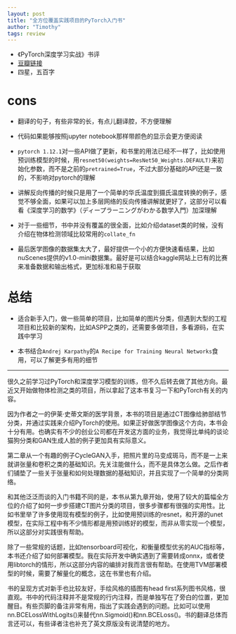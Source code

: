 ```yaml
---
layout: post
title: "全方位覆盖实践项目的PyTorch入门书"
author: "Timothy"
tags: review 
---
```


- 《PyTorch深度学习实战》书评
- [豆瓣链接](https://book.douban.com/subject/35776474/)
- 四星，五百字

# cons 

- 翻译的句子，有些非常的长，有点儿翻译腔，不方便理解

- 代码如果能够按照jupyter notebook那样带颜色的显示会更方便阅读

- `pytorch 1.12.1`对一些API做了更新，和书里的用法已经不一样了，比如使用预训练模型的时候，用`resnet50(weights=ResNet50_Weights.DEFAULT)`来初始化参数，而不是之前的`pretrained=True`，不过大部分基础的API还是一致的，不影响对pytorch的理解

- 讲解反向传播的时候只是用了一个简单的华氏温度到摄氏温度转换的例子，感觉不够全面，如果可以加上多层网络的反向传播讲解就更好了，这部分可以看看《深度学习的数学》（ディープラーニングがわかる数学入門）加深理解

- 对于一些细节，书中并没有覆盖的很全面，比如介绍dataset类的时候，没有介绍在物体检测领域比较常用的`collate_fn`

- 最后医学图像的数据集太大了，最好提供一个小的方便快速看结果，比如nuScenes提供的v1.0-mini数据集。最好是可以结合kaggle网站上已有的比赛来准备数据和输出格式，更加标准和易于获取

# 总结

- 适合新手入门，做一些简单的项目，比如简单的图片分类，但遇到大型的工程项目和比较新的架构，比如ASPP之类的，还需要多做项目，多看源码，在实践中学习

- 本书结合`Andrej Karpathy`的`A Recipe for Training Neural Networks`食用，可以了解更多有用的细节


--------

很久之前学习过PyTorch和深度学习模型的训练，但不久后转去做了其他方向。最近又开始做物体检测之类的项目，所以拿起了这本书复习一下和PyTorch有关的内容。

因为作者之一的伊莱·史蒂文斯的医学背景，本书的项目是通过CT图像给肺部结节分类，并通过实践来介绍PyTorch的使用。如果正好做医学图像这个方向，本书会十分有用。也确实有不少的创业公司都在开发这方面的业务，我觉得比单纯的谈论猫狗分类和GAN生成人脸的例子更加具有实际意义。

第二章从一个有趣的例子CycleGAN入手，把照片里的马变成斑马，而不是一上来就讲张量和卷积之类的基础知识。先关注能做什么，而不是具体怎么做。之后作者们铺垫了一些关于张量和如何处理数据的基础知识，并且实现了一个简单的分类网络。

和其他泛泛而谈的入门书籍不同的是，本书从第九章开始，使用了较大的篇幅全方位的介绍了如何一步步搭建CT图片分类的项目，很多步骤都有很强的实用性。比如书里举了许多使用现有模型的例子，比如使用预训练的resnet，和开源的unet模型，在实际工程中有不少情形都是用预训练好的模型，而非从零实现一个模型，所以这部分对实践很有帮助。

除了一些常规的话题，比如tensorboard可视化，和衡量模型优劣的AUC指标等，本书还介绍了如何部署模型。我在实际开发中确实遇到了需要转成onnx，或者使用libtorch的情形，所以这部分内容的编排对我而言很有帮助。在使用TVM部署模型的时候，需要了解量化的概念，这在书里也有介绍。

书的呈现方式对新手也比较友好，手绘风格的插图有head first系列图书风格，很直观。书中的代码注释并不是常规的行内注释，而是单独写在了旁白的位置，更加醒目。有些页脚的备注非常有用，指出了实践会遇到的问题。比如可以使用nn.BCELossWithLogits()来替代nn.Sigmoid()和nn.BCELoss()。书的翻译总体而言还可以，有些译者注也补充了英文原版没有说清楚的地方。
























